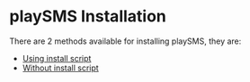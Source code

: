 playSMS Installation
====================

There are 2 methods available for installing playSMS, they are:

* [Using install script](Using-install-script.md)
* [Without install script](Without-install-script.md)
